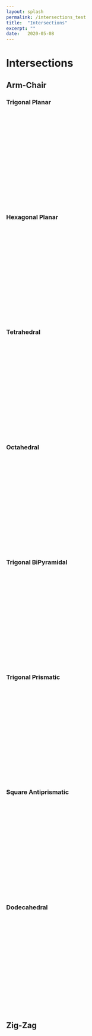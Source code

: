 ```yaml
---
layout: splash
permalink: /intersections_test
title:  "Intersections"
excerpt: ""
date:   2020-05-08
---
```


<script src="/assets/js/3Dmol-min.js"></script>

# Intersections

## Arm-Chair

### Trigonal Planar

<div style="height: 250px; max-width: 800px;"
  class='viewer_3Dmoljs' data-datatype='xyz'
  data-backgroundcolor="#FFFFFF"
  data-href='/assets/molecules/intersections/Trigonal-Planar-n4-m4.xyz'
  data-style='stick'>
</div>

### Hexagonal Planar

<div style="height: 250px; max-width: 800px;"
  class='viewer_3Dmoljs' data-datatype='xyz'
  data-backgroundcolor="#FFFFFF"
  data-href='/assets/molecules/intersections/Hexagonal-planar-n4-m4.xyz'
  data-style='stick'>
</div>


### Tetrahedral

<div style="height: 250px; max-width: 800px;"
  class='viewer_3Dmoljs' data-datatype='xyz'
  data-backgroundcolor="#FFFFFF"
  data-href='/assets/molecules/intersections/Tetrahedral-3n-3m.xyz'
  data-style='stick'>
</div>

### Octahedral

<div style="height: 250px; max-width: 800px;"
  class='viewer_3Dmoljs' data-datatype='xyz'
  data-backgroundcolor="#FFFFFF"
  data-href='/assets/molecules/intersections/Octahedral-n4-m4-A.xyz'
  data-style='stick'>
</div>

### Trigonal BiPyramidal

<div style="height: 250px; max-width: 800px;"
  class='viewer_3Dmoljs' data-datatype='xyz'
  data-backgroundcolor="#FFFFFF"
  data-href='/assets/molecules/intersections/Trigonal-BiPyramidal-A.xyz'
  data-style='stick'>
</div>

### Trigonal Prismatic

<div style="height: 250px; max-width: 800px;"
  class='viewer_3Dmoljs' data-datatype='xyz'
  data-backgroundcolor="#FFFFFF"
  data-href='/assets/molecules/intersections/Trigonal-Prismatic-n3-m3-pre.xyz'
  data-style='stick'>
</div>

### Square Antiprismatic

<div style="height: 250px; max-width: 800px;"
  class='viewer_3Dmoljs' data-datatype='xyz'
  data-backgroundcolor="#FFFFFF"
  data-href='/assets/molecules/intersections/Square-Antiprismatic.xyz'
  data-style='stick'>
</div>

### Dodecahedral

<div style="height: 250px; max-width: 800px;"
  class='viewer_3Dmoljs' data-datatype='xyz'
  data-backgroundcolor="#FFFFFF"
  data-href='/assets/molecules/intersections/dodecahedral-intersection.xyz'
  data-style='stick'>
</div>

## Zig-Zag
